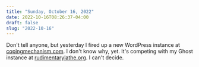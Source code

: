 ```yaml
---
title: "Sunday, October 16, 2022"
date: 2022-10-16T08:26:37-04:00
draft: false
slug: "2022-10-16"
---
```


Don't tell anyone, but yesterday I fired up a new WordPress instance at [copingmechanism.com](https://copingmechanism.com). I don't know why, yet. It's competing with my Ghost instance at [rudimentarylathe.org](https://rudimentarylather.org). I can't decide.